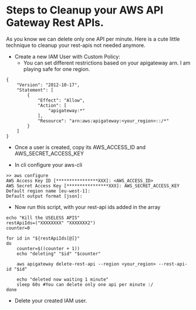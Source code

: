 # Steps to Cleanup your AWS API Gateway Rest APIs.

As you know we can delete only one API per minute. Here is a cute little technique to cleanup your rest-apis not needed anymore.

- Create a new IAM User with Custom Policy:
  - You can set different restrictions based on your apigateway arn. I am playing safe for one region.

```
{
    "Version": "2012-10-17",
    "Statement": [
        {
            "Effect": "Allow",
            "Action": [
                "apigateway:*"
            ],
            "Resource": "arn:aws:apigateway:<your_region>::/*"
        }
    ]
}
```

- Once a user is created, copy its AWS_ACCESS_ID and AWS_SECRET_ACCESS_KEY

- In cli configure your aws-cli

```
>> aws configure
AWS Access Key ID [****************XXX]: <AWS_ACCESS_ID>
AWS Secret Access Key [****************XXX]: AWS_SECRET_ACCESS_KEY
Default region name [eu-west-1]:
Default output format [json]:
```

- Now run this script, with your rest-api ids added in the array

```
echo "Kill the USELESS APIS"
restApiIds=("XXXXXXXX" "XXXXXXX2")
counter=0

for id in "${restApiIds[@]}" 
do  
    counter=$((counter + 1))
	echo "deleting" "$id" "$counter"

	aws apigateway delete-rest-api --region <your_region> --rest-api-id "$id"

	echo "deleted now waiting 1 minute"
	sleep 60s #You can delete only one api per minute :/
done
```

- Delete your created IAM user.
